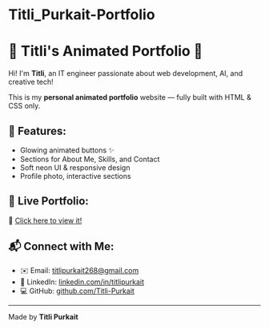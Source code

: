 # Titli_Purkait-Portfolio
# 🌸 Titli's Animated Portfolio 🦋

Hi! I'm **Titli**, an IT engineer passionate about web development, AI, and creative tech!

This is my **personal animated portfolio** website — fully built with HTML & CSS only.

## 💖 Features:
- Glowing animated buttons ✨
- Sections for About Me, Skills, and Contact
- Soft neon UI & responsive design
- Profile photo, interactive sections

## 🚀 Live Portfolio:
🔗 [Click here to view it!](https://titli-purkait.github.io/titli-portfolio/)

## 📬 Connect with Me:
- ✉️ Email: titlipurkait268@gmail.com  
- 🔗 LinkedIn: [linkedin.com/in/titlipurkait](https://linkedin.com/in/titlipurkait)  
- 💻 GitHub: [github.com/Titli-Purkait](https://github.com/Titli-Purkait)

---

Made by **Titli Purkait**
